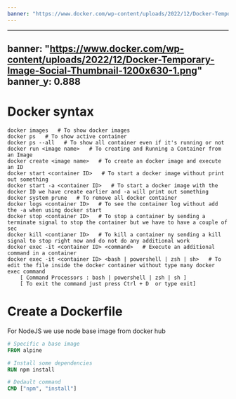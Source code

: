 ```yaml
---
banner: "https://www.docker.com/wp-content/uploads/2022/12/Docker-Temporary-Image-Social-Thumbnail-1200x630-1.png"
---
```

---
banner: "https://www.docker.com/wp-content/uploads/2022/12/Docker-Temporary-Image-Social-Thumbnail-1200x630-1.png"
banner_y: 0.888
---

# Docker syntax
```shell
docker images   # To show docker images
docker ps   # To show active container
docker ps --all   # To show all container even if it's running or not
docker run <image name>   # To creating and Running a Container from an Image
docker create <image name>   # To create an docker image and execute an ID
docker start <container ID>   # To start a docker image without print out something
docker start -a <container ID>   # To start a docker image with the docker ID we have create earlier and -a will print out something
docker system prune   # To remove all docker container
docker logs <container ID>   # To see the container log without add the -a when using docker start
docker stop <container ID>   # To stop a container by sending a terminate signal to stop the container but we have to have a couple of sec 
docker kill <contianer ID>   # To kill a container ny sending a kill signal to stop right now and do not do any additional work
docker exec -it <container ID> <command>   # Execute an additional command in a container
docker exec -it <container ID> <bash | powershell | zsh | sh>   # To edit the file inside the docker container without type many docker exec command
	[ Command Processors : bash | powershell | zsh | sh ]
	[ To exit the command just press Ctrl + D  or type exit]

```

# Create a Dockerfile

For NodeJS we use node base image from docker hub

```Dockerfile
# Specific a base image
FROM alpine

# Install some dependencies
RUN npm install

# Dedault command
CMD ["npm", "install"]
```
